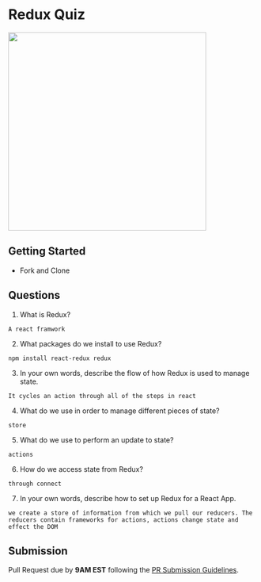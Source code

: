 # Redux Quiz

<img src="https://chriscourses.com/img/blog/redux/redux.jpg" height="400px"/>

## Getting Started

- Fork and Clone

## Questions

1. What is Redux?

```
A react framwork
```

2. What packages do we install to use Redux?

```
npm install react-redux redux
```

3. In your own words, describe the flow of how Redux is used to manage state.

```
It cycles an action through all of the steps in react
```

4. What do we use in order to manage different pieces of state?


```
store
```

5. What do we use to perform an update to state?

```
actions
```

6. How do we access state from Redux?

```
through connect
```

7. In your own words, describe how to set up Redux for a React App.

```
we create a store of information from which we pull our reducers. The reducers contain frameworks for actions, actions change state and effect the DOM
```

## Submission

Pull Request due by **9AM EST** following the [PR Submission Guidelines](https://github.com/SEI-R-2-22/template_pull_request).
